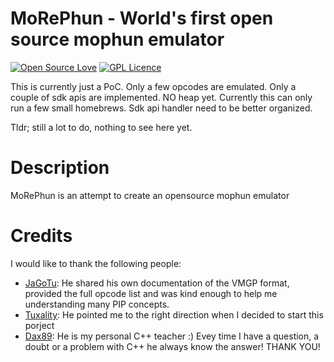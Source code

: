 # MoRePhun - World's first open source mophun emulator
[![Open Source Love](https://badges.frapsoft.com/os/v1/open-source.svg?v=103)](https://github.com/ellerbrock/open-source-badges/)
[![GPL Licence](https://badges.frapsoft.com/os/gpl/gpl.png?v=103)](https://opensource.org/licenses/GPL-3.0/)

This is currently just a PoC. Only a few opcodes are emulated. Only a couple of sdk apis are implemented. NO heap yet.
Currently this can only run a few small homebrews.
Sdk api handler need to be better organized.

Tldr; still a lot to do, nothing to see here yet.

# Description

MoRePhun is an attempt to create an opensource mophun emulator

# Credits

I would like to thank the following people:
- [JaGoTu](https://github.com/JaGoTu): He shared his own documentation of the VMGP format, provided the full opcode list and was kind enough to help me understanding many PIP concepts.
- [Tuxality](https://github.com/tuxality): He pointed me to the right direction when I decided to start this porject
- [Dax89](https://github.com/dax89): He is my personal C++ teacher :) Evey time I have a question, a doubt or a problem with C++ he always know the answer! THANK YOU!
